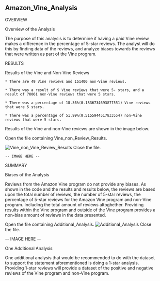 ## Amazon_Vine_Analysis

OVERVIEW

Overview of the Analysis

The purpose of this analysis is to determine if having a paid Vine review makes a difference in the percentage of 5-star reviews. The analyst will do this by finding data of the reviews, and  analyze biases towards the reviews that were written as part of the Vine program.

RESULTS

Results of the Vine and Non-Vine Reviews
	
	* There are 49 Vine reviews and 151400 non-Vine reviews.
	
	* There was a result of 9 Vine reviews that were 5- stars, and a result of 78061 non-Vine reviews that were 5 stars. 

	* There was a percentage of 18.36%(0.1836734693877551) Vine reviews that were 5 stars.

	* There was a percentage of 51.99%(0.5155944517833554) non-Vine reviews that were 5 stars. 

Results of the Vine and non-Vine reviews are shown in the image below. 

Open the file containing Vine_non_Review_Results.

![Vine_non_Vine_Review_Results]()
Close the file.

    -- IMAGE HERE --

SUMMARY

Biases of the Analysis

Reviews from the Amazon Vine program do not provide any biases. As shown in the code and the results and results below, the reviews are based upon the total number of reviews, the number of 5-star reviews, the percentage of 5-star reviews for the Amazon Vine program and non-Vine program. Including the total amount of reviews altoghether. Providing results within the Vine program and outside of the Vine program provides a non-bias amount of reviews in the data presented. 

Open the file containing Additional_Analysis.
![Additional_Analysis]()
Close the file.

  -- IMAGE HERE --

One Additional Analysis

One additional analysis that would be recommended to do with the dataset to support the statement aforementioned is doing a 1-star analysis. Providing 1-star reviews will provide a dataset of the positive and negative reviews of the Vine program and non-Vine program. 
